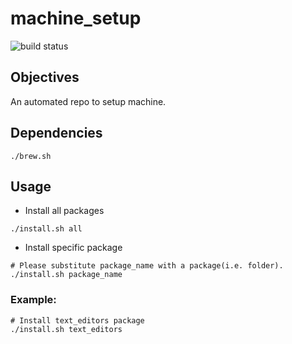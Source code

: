 # machine_setup
![build status](https://github.com/praisetompane/machine_setup/actions/workflows/machine_setup.yaml/badge.svg) <br>

## Objectives
An automated repo to setup machine.

## Dependencies
```shell
./brew.sh
```

## Usage
- Install all packages
```shell
./install.sh all
```

- Install specific package
```shell
# Please substitute package_name with a package(i.e. folder).
./install.sh package_name
```
### Example:
```shell
# Install text_editors package
./install.sh text_editors
```
